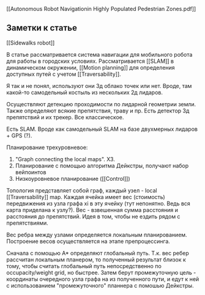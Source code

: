 [[Autonomous Robot Navigationin Highly Populated Pedestrian Zones.pdf]]

## Заметки к статье
[[Sidewalks robot]]

В статье рассматривается система навигации для мобильного робота для работы в городских условиях. Рассматривается [[SLAM]] в динамическом окружении, [[Motion planning]] для определения доступных путей с учетом [[Traversability]].

Я так и не понял, используют они 3д облако точек или нет. Вроде, там какой-то самодельный костыль из нескольких 2д лидаров. 

Осуществляют детекцию проходимости по лидарной геометрии земли. Также определяют всякие препятствия, траву и пр. Есть детектор 3д препятствий и их трекер. Все классическое.

Есть SLAM. Вроде как самодельный SLAM на базе двухмерных лидаров + GPS (?).

Планирование трехуровневое:
1. "Graph connecting the local maps". ХЗ.
2. Планирование с помощью алгоритма Дейкстры, получают набор вейпоинтов
3. Низкоуровневое планирование ([[Control]])

Топология представляет собой граф, каждый узел - local [[Traversability]] map. Каждая ячейка имеет вес (стоимость) передвижения из узла графа xi в эту ячейку (тут непонятно. Ведь вся карта приделана к узлу?). Вес - взвешенная сумма расстояния и расстояния до препятствий. Идея в том, чтобы не ездить рядом с препятствиями.

Вес ребра между узлами определяется локальным планированием. Построение весов осуществляется на этапе препроцессинга. 

Сначала с помощью A* определяют глобальный путь. Т.к. вес ребер рассчитан локальным планером, то полученный результат близок к тому, чтобы считать глобальный путь непосредственно по occupacity/weight grid, но быстрее. Затем берут промежуточную цель - координаты очередного узла графа на из полученного пути, и едут к ней с использованием "промежуточного" планнера с помошью Дейкстры.